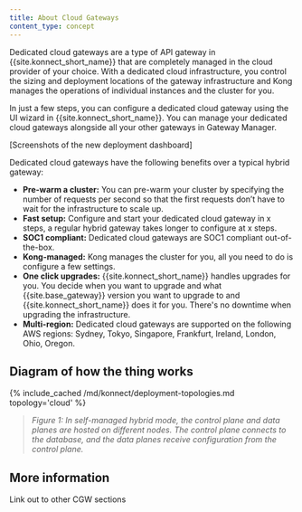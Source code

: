 ```yaml
---
title: About Cloud Gateways
content_type: concept
---
```


Dedicated cloud gateways are a type of API gateway in {{site.konnect_short_name}} that are completely managed in the cloud provider of your choice. With a dedicated cloud infrastructure, you control the sizing and deployment locations of the gateway infrastructure and Kong manages the operations of individual instances and the cluster for you.

In just a few steps, you can configure a dedicated cloud gateway using the UI wizard in {{site.konnect_short_name}}. You can manage your dedicated cloud gateways alongside all your other gateways in Gateway Manager.

[Screenshots of the new deployment dashboard]

Dedicated cloud gateways have the following benefits over a typical hybrid gateway:

* **Pre-warm a cluster:** You can pre-warm your cluster by specifying the number of requests per second so that the first requests don’t have to wait for the infrastructure to scale up.
* **Fast setup:** Configure and start your dedicated cloud gateway in x steps, a regular hybrid gateway takes longer to configure at x steps.  
* **SOC1 compliant:** Dedicated cloud gateways are SOC1 compliant out-of-the-box.
* **Kong-managed:** Kong manages the cluster for you, all you need to do is configure a few settings. 
* **One click upgrades:** {{site.konnect_short_name}} handles upgrades for you. You decide when you want to upgrade and what {{site.base_gateway}} version you want to upgrade to and {{site.konnect_short_name}} does it for you. There's no downtime when upgrading the infrastructure.
* **Multi-region:** Dedicated cloud gateways are supported on the following AWS regions: Sydney, Tokyo, Singapore, Frankfurt, Ireland, London, Ohio, Oregon.

## Diagram of how the thing works

{% include_cached /md/konnect/deployment-topologies.md topology='cloud' %}
> _Figure 1: In self-managed hybrid mode, the control plane and data planes are hosted on different nodes. The control plane connects to the database, and the data planes receive configuration from the control plane._

## More information

Link out to other CGW sections
